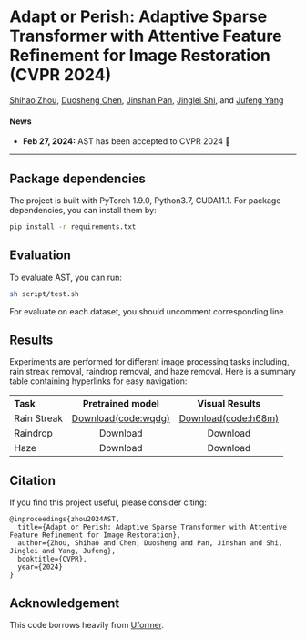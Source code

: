 # Adapt or Perish: Adaptive Sparse Transformer with Attentive Feature Refinement for Image Restoration (CVPR 2024)

[Shihao Zhou](https://joshyzhou.github.io/), [Duosheng Chen](https://github.com/Calvin11311), [Jinshan Pan](https://jspan.github.io/), [Jinglei Shi](https://jingleishi.github.io/), and [Jufeng Yang](https://cv.nankai.edu.cn/)


#### News
- **Feb 27, 2024:** AST has been accepted to CVPR 2024 :tada: 

<hr />

<!-- > **Abstract:** *Transformer-based approaches have achieved promising performance in image restoration tasks, given their ability to model long-range dependencies, which is crucial for recovering clear images. Though diverse efficient attention mechanism designs have addressed the intensive computations associated with using transformers, they often involve redundant information and noisy interactions from irrelevant regions by considering all available tokens. In this work, we propose an <strong>A</strong>daptive <strong>S</strong>parse <strong>T</strong>ransformer (<strong>AST</strong>) to mitigate the noisy interactions of irrelevant areas and remove feature redundancy in both spatial and channel domains. AST comprises two core designs, i.e., an Adaptive Sparse Self-Attention (ASSA) block and a Feature Refinement Feed-forward Network (FRFN). Specifically, ASSA is adaptively computed using a two-branch paradigm, where the sparse branch is introduced to filter out the negative impacts of low query-key matching scores for aggregating features, while the dense one ensures sufficient information flow through the network for learning discriminative representations. Meanwhile, FRFN employs an enhance-and-ease scheme to eliminate feature redundancy in channels, enhancing the restoration of clear latent images. Experimental results on commonly used benchmarks have demonstrated the versatility and competitive performance of our method in <strong>6</strong> tasks, including deraining, dehazing, deraindrop, demoireing, desnowing and deshadowing.* 
<hr /> -->

## Package dependencies
The project is built with PyTorch 1.9.0, Python3.7, CUDA11.1. For package dependencies, you can install them by:
```bash
pip install -r requirements.txt
```

## Evaluation
To evaluate AST, you can run:

```sh
sh script/test.sh
```
For evaluate on each dataset, you should uncomment corresponding line.


## Results
Experiments are performed for different image processing tasks including, rain streak removal, raindrop removal, and haze removal. 
Here is a summary table containing hyperlinks for easy navigation:

<table>
  <tr>
    <th align="left">Task</th>
    <th align="center">Pretrained model</th>
    <th align="center">Visual Results</th>
  </tr>
  <tr>
    <td align="left">Rain Streak</td>
    <td align="center"><a href="https://pan.baidu.com/s/1uqsXeztA55ny8vnQHfxmlA?pw=h68m">Download(code:wqdg)</a></td>
    <td align="center"><a href="https://pan.baidu.com/s/1KtAWESp3mzfrV4qy7BLaWg?pw=wqdg">Download(code:h68m)</a></td>
  </tr>
  <tr>
    <td align="left">Raindrop</td>
    <td align="center">Download</td>
    <td align="center">Download</a></td>
  </tr>
  <tr>
    <td align="left">Haze</td>
    <td align="center">Download</td>
    <td align="center">Download</a></td>
  </tr>

</table>


## Citation
If you find this project useful, please consider citing:

    @inproceedings{zhou2024AST,
      title={Adapt or Perish: Adaptive Sparse Transformer with Attentive Feature Refinement for Image Restoration},
      author={Zhou, Shihao and Chen, Duosheng and Pan, Jinshan and Shi, Jinglei and Yang, Jufeng},
      booktitle={CVPR},
      year={2024}
    }

## Acknowledgement

This code borrows heavily from [Uformer](https://github.com/ZhendongWang6/Uformer).
